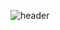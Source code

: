 ![header](https://capsule-render.vercel.app/api?height=250&type=waving&color=timeGradient&text=Hello,%20Ladies%20and%20Gentlemen&fontSize=30)

